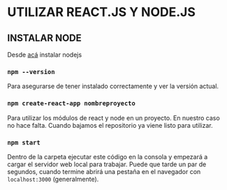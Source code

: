 # UTILIZAR REACT.JS Y NODE.JS

## INSTALAR NODE

Desde [acá](https://nodejs.org/es/download/) instalar nodejs 

### `npm --version`
Para asegurarse de tener instalado correctamente y ver la versión actual.



### `npm create-react-app nombreproyecto`
Para utilizar los módulos de react y node en un proyecto.
En nuestro caso no hace falta. Cuando bajamos el repositorio
ya viene listo para utilizar.

### `npm start`
Dentro de la carpeta ejecutar este código en la consola y 
empezará a cargar el servidor web local para trabajar.
Puede que tarde un par de segundos, cuando termine abrirá una pestaña
en el navegador con `localhost:3000` (generalmente).
